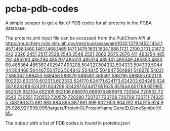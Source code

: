 # pcba-pdb-codes
A simple scraper to get a list of PDB codes for all proteins in the PCBA database.

The proteins.xml input file can be accessed from the PubChem API at https://pubchem.ncbi.nlm.nih.gov/rest/pug/assay/aid/1030,1379,1452,1454,1457,1458,1460,1461,1468,1469,1471,1479,1631,1634,1688,1721,2100,2101,2147,2242,2326,2451,2517,2528,2546,2549,2551,2662,2675,2676,411,463254,485281,485290,485294,485297,485313,485314,485341,485349,485353,485360,485364,485367,492947,493208,504327,504332,504333,504339,504444,504466,504467,504706,504842,504845,504847,504891,540276,540317,588342,588453,588456,588579,588590,588591,588795,588855,602179,602233,602310,602313,602332,624170,624171,624173,624202,624246,624287,624288,624291,624296,624297,624417,651635,651644,651768,651965,652025,652104,652105,652106,686970,686978,686979,720504,720532,720542,720551,720553,720579,720580,720707,720708,720709,720711,743255,743266,875,881,883,884,885,887,891,899,902,903,904,912,914,915,924,925,926,927,938,995/targets/ProteinGI,ProteinName,GeneID,GeneSymbol/XML.

The output with a list of PDB codes is found in proteins.json
